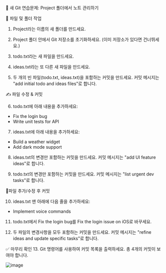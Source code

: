 🧪 새 Git 연습문제: Project 폴더에서 노트 관리하기



📂 파일 및 폴더 작업

1. Project라는 이름의 새 폴더를 만드세요.

2. Project 폴더 안에서 Git 저장소를 초기화하세요.
(이미 저장소가 있다면 건너뛰세요.)

3. todo.txt라는 새 파일을 만드세요.

4. ideas.txt라는 또 다른 새 파일을 만드세요.

5. 두 개의 빈 파일(todo.txt, ideas.txt)을 포함하는 커밋을 만드세요.
커밋 메시지는 "add initial todo and ideas files"로 합니다.

✍️ 파일 수정 & 커밋

6. todo.txt에 아래 내용을 추가하세요:
- Fix the login bug
- Write unit tests for API
  
7. ideas.txt에 아래 내용을 추가하세요:
- Build a weather widget
- Add dark mode support
  
8. ideas.txt의 변경만 포함하는 커밋을 만드세요.
커밋 메시지는 "add UI feature ideas"로 합니다.

9. todo.txt의 변경만 포함하는 커밋을 만드세요.
커밋 메시지는 "list urgent dev tasks"로 합니다.

📌파일 추가/수정 후 커밋

10. ideas.txt 맨 아래에 다음 줄을 추가하세요:
- Implement voice commands
11. todo.txt에서 Fix the login bug를 Fix the login issue on iOS로 바꾸세요.

12. 두 파일의 변경사항을 모두 포함하는 커밋을 만드세요.
커밋 메시지는 "refine ideas and update specific tasks"로 합니다.

✅ 마무리 확인
13. Git 명령어를 사용하여 커밋 목록을 출력하세요.
총 4개의 커밋이 보여야 합니다.

![image](https://github.com/user-attachments/assets/7d459dcd-538d-433c-bc98-bfba19d0f3ca)


